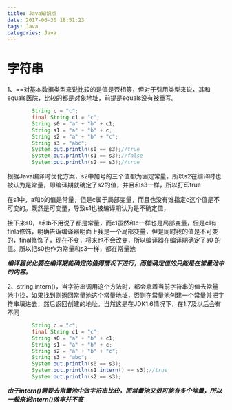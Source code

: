 ```yaml
---
title: Java知识点
date: 2017-06-30 18:51:23
tags: Java
categories: Java
---
```


# 字符串

1、==对基本数据类型来说比较的是值是否相等，但对于引用类型来说，其和equals医院，比较的都是对象地址，前提是equals没有被重写。

```java
		String c = "c";
		final String c1 = "c";
		String s0 = "a" + "b" + c1;
		String s1 = "a" + "b" + c;
		String s2 = "a" + "b" + "c";
		String s3 = "abc";
		System.out.println(s0 == s3);//true
		System.out.println(s1 == s3);//false
		System.out.println(s2 == s3);//true
```

根据Java编译时优化方案，s2中加号的三个值都为固定常量，所以s2在编译时也被认为是常量，即编译期就确定了s2的值，并且和s3一样，所以打印true

在s1中，a和b的值是常量，但是c属于局部变量，而且也没有谁指定c这个值是不可变的。既然是可变量，导致s1也被编译期认为是不确定值，

接下来s0，a和b不用说了都是常量，而c1虽然和c一样也是局部变量，但是c1有finla修饰，明确告诉编译器明面上我是一个局部变量，但是同时我的值是不可变的，final修饰了，现在不变，将来也不会改变，所以编译器在编译期确定了s0 的值。所以把s0也作为常量和s3一样，都在常量池

***编译器优化要在编译期能确定的值得情况下进行，而能确定值的只能是在常量池中的内容。***

2、string.intern()，当字符串调用这个方法时，都会拿着当前字符串的值去常量池中找，如果找到则返回常量池这个常量地址，否则在常量池创建一个常量并把字符串填进去，然后返回创建的地址。当然这是在JDK1.6情况下，在1.7及以后会有不同

```java
		String c = "c";
		final String c1 = "c";
		String s0 = "a" + "b" + c1;
		String s1 = "a" + "b" + c;
		String s2 = "a" + "b" + "c";
		String s3 = "abc";
		System.out.println(s0 == s3);
		System.out.println(s1.intern() == s3);//true
		System.out.println(s2 == s3);
```

***由于intern()需要去常量池中做字符串比较，而常量池又很可能有多个常量，所以一般来说intern()效率并不高***







